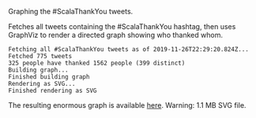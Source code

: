Graphing the #ScalaThankYou tweets.

Fetches all tweets containing the #ScalaThankYou hashtag, then uses GraphViz to
render a directed graph showing who thanked whom.

```
Fetching all #ScalaThankYou tweets as of 2019-11-26T22:29:20.824Z...
Fetched 775 tweets
325 people have thanked 1562 people (399 distinct)
Building graph...
Finished building graph
Rendering as SVG...
Finished rendering as SVG
```

The resulting enormous graph is available [here](scala-thank-you.svg). Warning: 1.1 MB SVG file.
